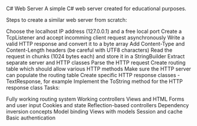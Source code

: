 C# Web Server
A simple C# web server created for educational purposes.

Steps to create a similar web server from scratch:

Choose the localhost IP address (127.0.0.1) and a free local port
Create a TcpListener and accept incomming client request asynchronously
Write a valid HTTP response and convert it to a byte array
Add Content-Type and Content-Length headers (be careful with UTF8 characters)
Read the request in chunks (1024 bytes each) and store it in a StringBuilder
Extract separate server and HTTP classes
Parse the HTTP request
Create routing table which should allow various HTTP methods
Make sure the HTTP server can populate the routing table
Create specific HTTP response classes - TextResponse, for example
Implement the ToString method for the HTTP response class
Tasks:

Fully working routing system
Working controllers
Views and HTML
Forms and user input
Cookies and state
Reflection-based controllers
Dependency inversion concepts
Model binding
Views with models
Session and cache
Basic authentication